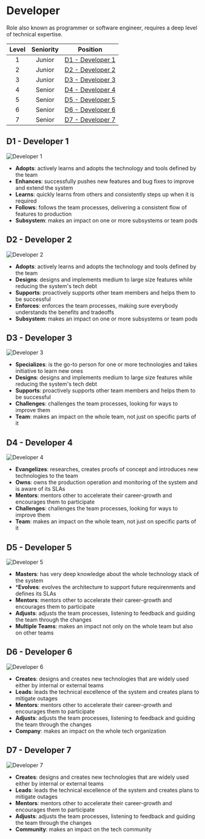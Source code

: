# Developer

Role also known as programmer or software engineer, requires a deep level of technical expertise.

| Level | Seniority | Position |
| :---: | :---: | :---: |
| 1 | Junior | [D1 - Developer 1](#d1---developer-1) |
| 2 | Junior | [D2 - Developer 2](#d2---developer-2) |
| 3 | Junior | [D3 - Developer 3](#d3---developer-3) |
| 4 | Senior | [D4 - Developer 4](#d4---developer-4) |
| 5 | Senior | [D5 - Developer 5](#d5---developer-5) |
| 6 | Senior | [D6 - Developer 6](#d6---developer-6) |
| 7 | Senior | [D7 - Developer 7](#d7---developer-7) |

## D1 - Developer 1

![Developer 1](/charts/developer-1.png)

* **Adopts**: actively learns and adopts the technology and tools defined by the team
* **Enhances**: successfully pushes new features and bug fixes to improve and extend the system
* **Learns**: quickly learns from others and consistently steps up when it is required
* **Follows**: follows the team processes, delivering a consistent flow of features to production
* **Subsystem**: makes an impact on one or more subsystems or team pods

## D2 - Developer 2

![Developer 2](/charts/developer-2.png)

* **Adopts**: actively learns and adopts the technology and tools defined by the team
* **Designs**: designs and implements medium to large size features while reducing the system's tech debt
* **Supports**: proactively supports other team members and helps them to be successful
* **Enforces**: enforces the team processes, making sure everybody understands the benefits and tradeoffs
* **Subsystem**: makes an impact on one or more subsystems or team pods

## D3 - Developer 3

![Developer 3](/charts/developer-3.png)

* **Specializes**: is the go-to person for one or more technologies and takes initiative to learn new ones
* **Designs**: designs and implements medium to large size features while reducing the system's tech debt
* **Supports**: proactively supports other team members and helps them to be successful
* **Challenges**: challenges the team processes, looking for ways to improve them
* **Team**: makes an impact on the whole team, not just on specific parts of it

## D4 - Developer 4

![Developer 4](/charts/developer-4.png)

* **Evangelizes**: researches, creates proofs of concept and introduces new technologies to the team
* **Owns**: owns the production operation and monitoring of the system and is aware of its SLAs
* **Mentors**: mentors other to accelerate their career-growth and encourages them to participate
* **Challenges**: challenges the team processes, looking for ways to improve them
* **Team**: makes an impact on the whole team, not just on specific parts of it

## D5 - Developer 5

![Developer 5](/charts/developer-5.png)

* **Masters**: has very deep knowledge about the whole technology stack of the system
* ***Evolves**: evolves the architecture to support future requirenments and defines its SLAs
* **Mentors**: mentors other to accelerate their career-growth and encourages them to participate
* **Adjusts**: adjusts the team processes, listening to feedback and guiding the team through the changes
* **Multiple Teams**: makes an impact not only on the whole team but also on other teams

## D6 - Developer 6

![Developer 6](/charts/developer-6.png)

* **Creates**: designs and creates new technologies that are widely used either by internal or external teams
* **Leads**: leads the technical excellence of the system and creates plans to mitigate outages
* **Mentors**: mentors other to accelerate their career-growth and encourages them to participate
* **Adjusts**: adjusts the team processes, listening to feedback and guiding the team through the changes
* **Company**: makes an impact on the whole tech organization

## D7 - Developer 7

![Developer 7](/charts/developer-7.png)

* **Creates**: designs and creates new technologies that are widely used either by internal or external teams
* **Leads**: leads the technical excellence of the system and creates plans to mitigate outages
* **Mentors**: mentors other to accelerate their career-growth and encourages them to participate
* **Adjusts**: adjusts the team processes, listening to feedback and guiding the team through the changes
* **Community**: makes an impact on the tech community